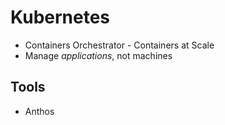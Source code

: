 # Kubernetes

* Containers Orchestrator - Containers at Scale
* Manage _applications_, not machines

## Tools

* Anthos
